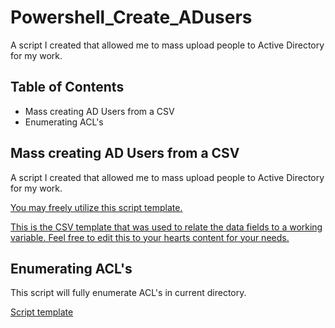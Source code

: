 # Powershell_Create_ADusers
A script I created that allowed me to mass upload people to Active Directory for my work.

## Table of Contents

 - Mass creating AD Users from a CSV
 - Enumerating ACL's

## Mass creating AD Users from a CSV

A script I created that allowed me to mass upload people to Active Directory for my work.

[You may freely utilize this script template.](https://github.com/TristenMaetzold/Powershell_Create_ADusers/blob/9bf095dbb96be3d993683969ff7e7cc35469745b/Powershell_to_AD_Template)

[This is the CSV template that was used to relate the data fields to a working variable. Feel free to edit this to your hearts content for your needs.](https://github.com/TristenMaetzold/Powershell_Create_ADusers/blob/1c4fced1eec7137a79c16aecfa5cd5a9e75dba6a/PS%20to%20AD%20Template%20Sheet1.csv)

## Enumerating ACL's

This script will fully enumerate ACL's in current directory.

[Script template]()
